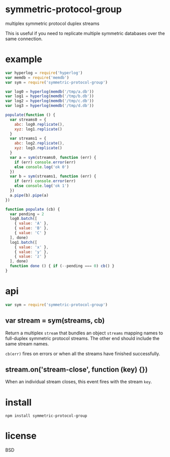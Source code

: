 # symmetric-protocol-group

multiplex symmetric protocol duplex streams

This is useful if you need to replicate multiple symmetric databases over the
same connection.

# example

``` js
var hyperlog = require('hyperlog')
var memdb = require('memdb')
var sym = require('symmetric-protocol-group')

var log0 = hyperlog(memdb('/tmp/a.db'))
var log1 = hyperlog(memdb('/tmp/b.db'))
var log2 = hyperlog(memdb('/tmp/c.db'))
var log3 = hyperlog(memdb('/tmp/d.db'))

populate(function () {
  var streams0 = {
    abc: log0.replicate(),
    xyz: log1.replicate()
  }
  var streams1 = {
    abc: log2.replicate(),
    xyz: log3.replicate()
  }
  var a = sym(streams0, function (err) {
    if (err) console.error(err)
    else console.log('ok 0')
  })
  var b = sym(streams1, function (err) {
    if (err) console.error(err)
    else console.log('ok 1')
  })
  a.pipe(b).pipe(a)
})

function populate (cb) {
  var pending = 2
  log0.batch([
    { value: 'A' },
    { value: 'B' },
    { value: 'C' }
  ], done)
  log1.batch([
    { value: 'x' },
    { value: 'y' },
    { value: 'z' }
  ], done)
  function done () { if (--pending === 0) cb() }
}
```

# api

``` js
var sym = require('symmetric-protocol-group')
```

## var stream = sym(streams, cb)

Return a multiplex `stream` that bundles an object `streams` mapping names to
full-duplex symmetric protocol streams. The other end should include the same
stream names.

`cb(err)` fires on errors or when all the streams have finished successfully.

## stream.on('stream-close', function (key) {})

When an individual stream closes, this event fires with the stream `key`.

# install

```
npm install symmetric-protocol-group
```

# license

BSD
